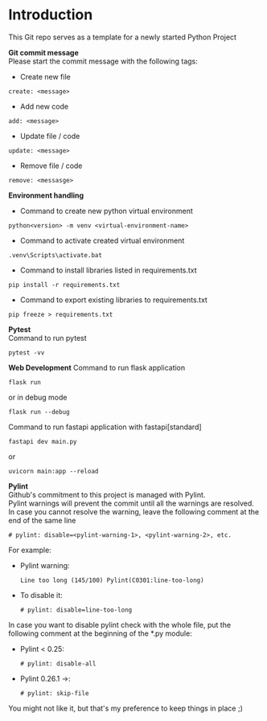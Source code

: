 # Introduction  
This Git repo serves as a template for a newly started Python Project  


**Git commit message**  
Please start the commit message with the following tags:  

* Create new file 
```
create: <message>  
```
* Add new code 
```
add: <message>  
```
* Update file / code
```
update: <message>
```
* Remove file / code
```
remove: <messasge>
```  


**Environment handling**  
* Command to create new python virtual environment
```
python<version> -m venv <virtual-environment-name>
```  

* Command to activate created virtual environment
```
.venv\Scripts\activate.bat
```  

* Command to install libraries listed in requirements.txt
```
pip install -r requirements.txt
```  

* Command to export existing libraries to requirements.txt
```
pip freeze > requirements.txt
```  


**Pytest**  
Command to run pytest
```
pytest -vv
```  


**Web Development**
Command to run flask application
```
flask run
```
or in debug mode
```
flask run --debug
```  

Command to run fastapi application
with fastapi[standard]
```
fastapi dev main.py
```
or
```
uvicorn main:app --reload
```  


**Pylint**  
Github's commitment to this project is managed with Pylint.  
Pylint warnings will prevent the commit until all the warnings are resolved.  
In case you cannot resolve the warning, leave the following comment at the end of the same line  

    # pylint: disable=<pylint-warning-1>, <pylint-warning-2>, etc.

For example:  
* Pylint warning:  
    ```
    Line too long (145/100) Pylint(C0301:line-too-long)  
    ```  

* To disable it:  
    ```
    # pylint: disable=line-too-long  
    ```  

In case you want to disable pylint check with the whole file, put the following comment at the beginning of the *.py module:  

* Pylint < 0.25:  
    ```
    # pylint: disable-all  
    ```  

* Pylint 0.26.1 ->:  
    ```
    # pylint: skip-file  
    ```

You might not like it, but that's my preference to keep things in place ;)
